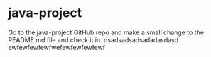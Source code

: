 # java-project
Go to the java-project GitHub repo and make a
small change to the README.md file and check it
in.
dsadsadsadsadadasdasd
ewfewfewfewfwefewfewfewfewf
